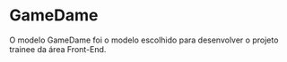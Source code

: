 # GameDame
 O modelo GameDame foi o modelo escolhido para desenvolver o projeto trainee da área Front-End.
